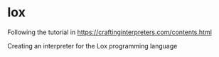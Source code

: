 # lox

Following the tutorial in https://craftinginterpreters.com/contents.html 

Creating an interpreter for the Lox programming language